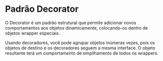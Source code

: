 # Padrão Decorator

O Decorator é um padrão estrutural que permite adicionar novos comportamentos aos objetos dinamicamente, colocando-os dentro de objetos wrapper especiais.

Usando decoradores, você pode agrupar objetos inúmeras vezes, pois os objetos de destino e os decoradores seguem a mesma interface. O objeto resultante terá um comportamento de empilhamento de todos os wrappers.